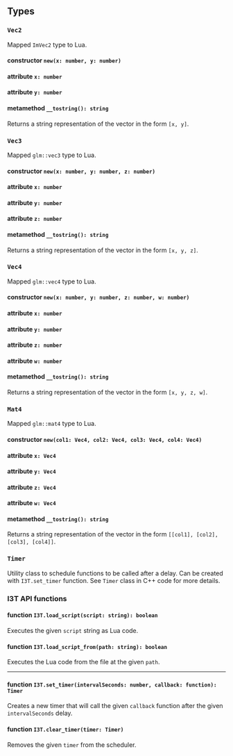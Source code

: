 ## Types

### `Vec2`

Mapped `ImVec2` type to Lua.

#### constructor `new(x: number, y: number)`

#### attribute `x: number`

#### attribute `y: number`

#### metamethod `__tostring(): string`

Returns a string representation of the vector in the form `[x, y]`.

### `Vec3`

Mapped `glm::vec3` type to Lua.

#### constructor `new(x: number, y: number, z: number)`

#### attribute `x: number`

#### attribute `y: number`

#### attribute `z: number`

#### metamethod `__tostring(): string`

Returns a string representation of the vector in the form `[x, y, z]`.


### `Vec4`

Mapped `glm::vec4` type to Lua.

#### constructor `new(x: number, y: number, z: number, w: number)`

#### attribute `x: number`

#### attribute `y: number`

#### attribute `z: number`

#### attribute `w: number`

#### metamethod `__tostring(): string`

Returns a string representation of the vector in the form `[x, y, z, w]`.


### `Mat4`

Mapped `glm::mat4` type to Lua.

#### constructor `new(col1: Vec4, col2: Vec4, col3: Vec4, col4: Vec4)`

#### attribute `x: Vec4`

#### attribute `y: Vec4`

#### attribute `z: Vec4`

#### attribute `w: Vec4`

#### metamethod `__tostring(): string`

Returns a string representation of the vector in the form 
`[[col1], [col2], [col3], [col4]]`.


### `Timer`

Utility class to schedule functions to be called after a delay.
Can be created with `I3T.set_timer` function.
See `Timer` class in C++ code for more details.


### I3T API functions

#### function `I3T.load_script(script: string): boolean`

Executes the given `script` string as Lua code.

#### function `I3T.load_script_from(path: string): boolean`

Executes the Lua code from the file at the given `path`.

<hr>

#### function `I3T.set_timer(intervalSeconds: number, callback: function): Timer`

Creates a new timer that will call the given `callback` function after
the given `intervalSeconds` delay.

#### function `I3T.clear_timer(timer: Timer)`

Removes the given `timer` from the scheduler.
